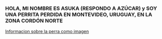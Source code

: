### HOLA, MI NOMBRE ES ASUKA (RESPONDO A AZÚCAR) y SOY UNA PERRITA PERDIDA EN MONTEVIDEO, URUGUAY, EN LA ZONA CORDÓN NORTE
[Informacion sobre la perra como imagen](https://i.imgur.com/xuIZM9B.jpg)
